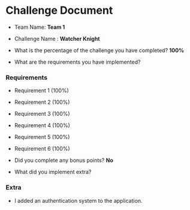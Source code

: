 # Challenge Document

- Team Name: **Team 1**
- Challenge Name : **Watcher Knight**

- What is the percentage of the challenge you have completed? **100%**

- What are the requirements you have implemented?

### Requirements

- Requirement 1 (100%)
- Requirement 2 (100%)
- Requirement 3 (100%)
- Requirement 4 (100%)
- Requirement 5 (100%)
- Requirement 6 (100%)

- Did you complete any bonus points? **No**

- What did you implement extra?

### Extra

- I added an authentication system to the application.